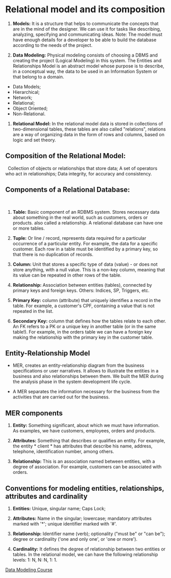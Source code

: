 # Relational model and its composition

1. **Models:** It is a structure that helps to communicate the concepts that are in the mind of the designer. We can use it for tasks like describing, analyzing, specifying and communicating ideas.
Note: The model must have enough details for a developer to be able to build the database according to the needs of the project.


1. **Data Modeling:** Physical modeling consists of choosing a DBMS and creating the project (Logical Modeling) in this system. The Entities and Relationships Model is an abstract model whose purpose is to describe, in a conceptual way, the data to be used in an Information System or that belong to a domain.


* Data Models;
* Hierarchical;
* Network;
* Relational;
* Object Oriented;
* Non-Relational.


1. **Relational Model:** In the relational model data is stored in collections of two-dimensional tables, these tables are also called "relations", relations are a way of organizing data in the form of rows and columns, based on logic and set theory.


## Composition of the Relational Model:

 
Collection of objects or relationships that store data;
A set of operators who act in relationships;
Data integrity, for accuracy and consistency.
 

## Components of a Relational Database:

 
1. **Table:** Basic component of an RDBMS system. Stores necessary data about something in the real world, such as customers, orders or products. also called a relationship. A relational database can have one or more tables.


1. **Tuple:** Or line / record, represents data required for a particular occurrence of a particular entity. For example, the data for a specific customer. Each row in a table must be identified by a primary key, so that there is no duplication of records.


1. **Column:** Unit that stores a specific type of data (value) - or does not store anything, with a null value. This is a non-key column, meaning that its value can be repeated in other rows of the table.


1. **Relationship:** Association between entities (tables), connected by primary keys and foreign keys.
Others: Indices, SP, Triggers, etc.


1. **Primary Key:** column (attribute) that uniquely identifies a record in the table. For example, a customer's CPF, containing a value that is not repeated in the list.


1. **Secondary Key:** column that defines how the tables relate to each other. An FK refers to a PK or a unique key in another table (or in the same table!). For example, in the orders table we can have a foreign key making the relationship with the primary key in the customer table.


## Entity-Relationship Model


* MER, creates an entity-relationship diagram from the business specifications or user narratives. It allows to illustrate the entities in a business and also relationships between them. We built the MER during the analysis phase in the system development life cycle.

* A MER separates the information necessary for the business from the activities that are carried out for the business.


## MER components

1. **Entity:** Something significant, about which we must have information. As examples, we have customers, employees, orders and products.

1. **Attributes:** Something that describes or qualifies an entity. For example, the entity * client * has attributes that describe his name, address, telephone, identification number, among others.

1. **Relationship:** This is an association named between entities, with a degree of association. For example, customers can be associated with orders.

## Conventions for modeling entities, relationships, attributes and cardinality

1. **Entities:** Unique, singular name; Caps Lock;

1. **Attributes:** Name in the singular; lowercase; mandatory attributes marked with '*'; unique identifier marked with '#'.

1. **Relationship:** Identifier name (verb); optionality ("must be" or "can be"); degree or cardinality ('one and only one', or 'one or more').

1. **Cardinality:** It defines the degree of relationship between two entities or tables. In the relational model, we can have the following relationship levels: 1: N, N: N, 1: 1.

[Data Modeling Course](https://www.youtube.com/watch?v=hGstS10kCPM&list=PLucm8g_ezqNoNHU8tjVeHmRGBFnjDIlxD&index=2)








 
